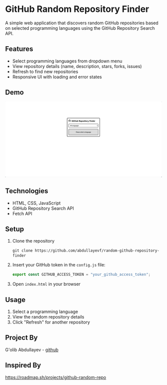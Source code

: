# GitHub Random Repository Finder

A simple web application that discovers random GitHub repositories based on selected programming languages using the GitHub Repository Search API.

## Features

- Select programming languages from dropdown menu
- View repository details (name, description, stars, forks, issues)
- Refresh to find new repositories
- Responsive UI with loading and error states

## Demo

![Demo GIF](./assets/github-random-repo-dem.gif)

## Technologies

- HTML, CSS, JavaScript
- GitHub Repository Search API
- Fetch API

## Setup

1. Clone the repository
   ```
   git clone https://github.com/abdullayevf/random-github-repository-finder
   ```
2. Insert your GitHub token in the `config.js` file:
   ```javascript
   export const GITHUB_ACCESS_TOKEN = "your_github_access_token";
   ```
3. Open `index.html` in your browser

## Usage

1. Select a programming language
2. View the random repository details
3. Click "Refresh" for another repository

## Project By

G'olib Abdullayev - [github](https://github.com/abdullayevf)

## Inspired By

https://roadmap.sh/projects/github-random-repo
